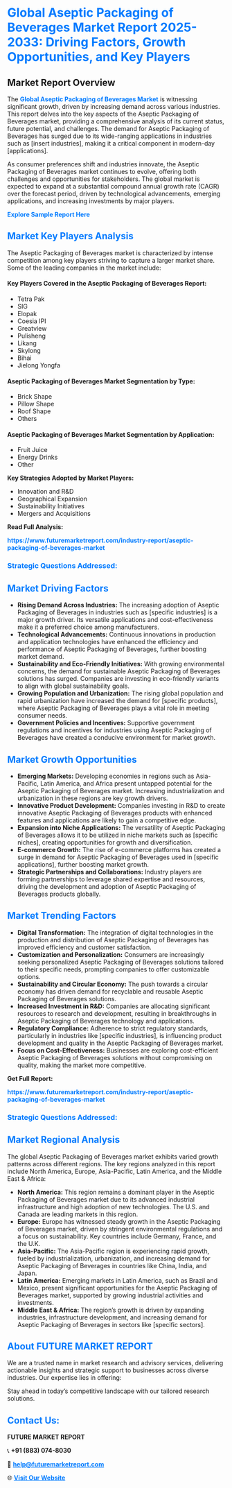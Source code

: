 <h1 style="color: #007BFF;">Global Aseptic Packaging of Beverages Market Report 2025-2033: Driving Factors, Growth Opportunities, and Key Players</h1>

<section id="overview">
<h2>Market Report Overview</h2>
<p>The <a href="https://www.futuremarketreport.com/industry-report/aseptic-packaging-of-beverages-market" style="color: #007BFF; text-decoration: none;"><strong>Global Aseptic Packaging of Beverages Market</strong></a> is witnessing significant growth, driven by increasing demand across various industries. This report delves into the key aspects of the Aseptic Packaging of Beverages market, providing a comprehensive analysis of its current status, future potential, and challenges. The demand for Aseptic Packaging of Beverages has surged due to its wide-ranging applications in industries such as [insert industries], making it a critical component in modern-day [applications].</p>
<p>As consumer preferences shift and industries innovate, the Aseptic Packaging of Beverages market continues to evolve, offering both challenges and opportunities for stakeholders. The global market is expected to expand at a substantial compound annual growth rate (CAGR) over the forecast period, driven by technological advancements, emerging applications, and increasing investments by major players.</p>
</section>

<section id="overview">
<p><a href="https://www.futuremarketreport.com/request-sample/reportId=43675" style="color: #007BFF; text-decoration: none;"><strong>Explore Sample Report Here</strong></a></p>
</section>

<section id="key-players">
<h2 style="color: #007BFF;">Market Key Players Analysis</h2>
<p>The Aseptic Packaging of Beverages market is characterized by intense competition among key players striving to capture a larger market share. Some of the leading companies in the market include:</p>
<h4>Key Players Covered in the Aseptic Packaging of Beverages Report:</h4>
<ul><li>Tetra Pak</li><li>SIG</li><li>Elopak</li><li>Coesia IPI</li><li>Greatview</li><li>Pulisheng</li><li>Likang</li><li>Skylong</li><li>Bihai</li><li>Jielong Yongfa</li></ul>
<h4>Aseptic Packaging of Beverages Market Segmentation by Type:</h4>
<ul><li>Brick Shape</li><li>Pillow Shape</li><li>Roof Shape</li><li>Others</li></ul>

<h4>Aseptic Packaging of Beverages Market Segmentation by Application:</h4>
<ul><li>Fruit Juice</li><li>Energy Drinks</li><li>Other</li></ul>
<p><strong>Key Strategies Adopted by Market Players:</strong></p>
<ul>
<li>Innovation and R&D</li>
<li>Geographical Expansion</li>
<li>Sustainability Initiatives</li>
<li>Mergers and Acquisitions</li>
</ul>
</section>

<section>
<p><strong>Read Full Analysis: </strong></p><a href="https://www.futuremarketreport.com/industry-report/aseptic-packaging-of-beverages-market" style="color: #007BFF; text-decoration: none;"><strong>https://www.futuremarketreport.com/industry-report/aseptic-packaging-of-beverages-market</strong></a>
<h3 style="color: #007BFF;">Strategic Questions Addressed:</h3>
</section>

<section id="driving-factors">
<h2 style="color: #007BFF;">Market Driving Factors</h2>
<ul>
<li><strong>Rising Demand Across Industries:</strong> The increasing adoption of Aseptic Packaging of Beverages in industries such as [specific industries] is a major growth driver. Its versatile applications and cost-effectiveness make it a preferred choice among manufacturers.</li>
<li><strong>Technological Advancements:</strong> Continuous innovations in production and application technologies have enhanced the efficiency and performance of Aseptic Packaging of Beverages, further boosting market demand.</li>
<li><strong>Sustainability and Eco-Friendly Initiatives:</strong> With growing environmental concerns, the demand for sustainable Aseptic Packaging of Beverages solutions has surged. Companies are investing in eco-friendly variants to align with global sustainability goals.</li>
<li><strong>Growing Population and Urbanization:</strong> The rising global population and rapid urbanization have increased the demand for [specific products], where Aseptic Packaging of Beverages plays a vital role in meeting consumer needs.</li>
<li><strong>Government Policies and Incentives:</strong> Supportive government regulations and incentives for industries using Aseptic Packaging of Beverages have created a conducive environment for market growth.</li>
</ul>
</section>

<section id="growth-opportunities">
<h2 style="color: #007BFF;">Market Growth Opportunities</h2>
<ul>
<li><strong>Emerging Markets:</strong> Developing economies in regions such as Asia-Pacific, Latin America, and Africa present untapped potential for the Aseptic Packaging of Beverages market. Increasing industrialization and urbanization in these regions are key growth drivers.</li>
<li><strong>Innovative Product Development:</strong> Companies investing in R&D to create innovative Aseptic Packaging of Beverages products with enhanced features and applications are likely to gain a competitive edge.</li>
<li><strong>Expansion into Niche Applications:</strong> The versatility of Aseptic Packaging of Beverages allows it to be utilized in niche markets such as [specific niches], creating opportunities for growth and diversification.</li>
<li><strong>E-commerce Growth:</strong> The rise of e-commerce platforms has created a surge in demand for Aseptic Packaging of Beverages used in [specific applications], further boosting market growth.</li>
<li><strong>Strategic Partnerships and Collaborations:</strong> Industry players are forming partnerships to leverage shared expertise and resources, driving the development and adoption of Aseptic Packaging of Beverages products globally.</li>
</ul>
</section>

<section id="trending-factors">
<h2 style="color: #007BFF;">Market Trending Factors</h2>
<ul>
<li><strong>Digital Transformation:</strong> The integration of digital technologies in the production and distribution of Aseptic Packaging of Beverages has improved efficiency and customer satisfaction.</li>
<li><strong>Customization and Personalization:</strong> Consumers are increasingly seeking personalized Aseptic Packaging of Beverages solutions tailored to their specific needs, prompting companies to offer customizable options.</li>
<li><strong>Sustainability and Circular Economy:</strong> The push towards a circular economy has driven demand for recyclable and reusable Aseptic Packaging of Beverages solutions.</li>
<li><strong>Increased Investment in R&D:</strong> Companies are allocating significant resources to research and development, resulting in breakthroughs in Aseptic Packaging of Beverages technology and applications.</li>
<li><strong>Regulatory Compliance:</strong> Adherence to strict regulatory standards, particularly in industries like [specific industries], is influencing product development and quality in the Aseptic Packaging of Beverages market.</li>
<li><strong>Focus on Cost-Effectiveness:</strong> Businesses are exploring cost-efficient Aseptic Packaging of Beverages solutions without compromising on quality, making the market more competitive.</li>
</ul>
</section>

<section>
<p><strong>Get Full Report: </strong></p><a href="https://www.futuremarketreport.com/industry-report/aseptic-packaging-of-beverages-market" style="color: #007BFF; text-decoration: none;"><strong>https://www.futuremarketreport.com/industry-report/aseptic-packaging-of-beverages-market</strong></a>
<h3 style="color: #007BFF;">Strategic Questions Addressed:</h3>
</section>


<section id="regional-analysis">
<h2 style="color: #007BFF;">Market Regional Analysis</h2>
<p>The global Aseptic Packaging of Beverages market exhibits varied growth patterns across different regions. The key regions analyzed in this report include North America, Europe, Asia-Pacific, Latin America, and the Middle East & Africa:</p>
<ul>
<li><strong>North America:</strong> This region remains a dominant player in the Aseptic Packaging of Beverages market due to its advanced industrial infrastructure and high adoption of new technologies. The U.S. and Canada are leading markets in this region.</li>
<li><strong>Europe:</strong> Europe has witnessed steady growth in the Aseptic Packaging of Beverages market, driven by stringent environmental regulations and a focus on sustainability. Key countries include Germany, France, and the U.K.</li>
<li><strong>Asia-Pacific:</strong> The Asia-Pacific region is experiencing rapid growth, fueled by industrialization, urbanization, and increasing demand for Aseptic Packaging of Beverages in countries like China, India, and Japan.</li>
<li><strong>Latin America:</strong> Emerging markets in Latin America, such as Brazil and Mexico, present significant opportunities for the Aseptic Packaging of Beverages market, supported by growing industrial activities and investments.</li>
<li><strong>Middle East & Africa:</strong> The region’s growth is driven by expanding industries, infrastructure development, and increasing demand for Aseptic Packaging of Beverages in sectors like [specific sectors].</li>
</ul>
</section>

<footer>
<h2 style="color: #007BFF;">About FUTURE MARKET REPORT</h2>
<p>We are a trusted name in market research and advisory services, delivering actionable insights and strategic support to businesses across diverse industries. Our expertise lies in offering:</p>

<p>Stay ahead in today’s competitive landscape with our tailored research solutions.</p>

<h2 style="color: #007BFF;">Contact Us:</h2>
<p><strong>FUTURE MARKET REPORT</strong></p>
<p>📞 <strong>+91 (883) 074-8030</strong></p>
<p>📧 <strong><a href="mailto:help@futuremarketreport.com" style="color: #007BFF;">help@futuremarketreport.com</a></strong></p>
<p>🌐 <strong><a href="https://www.futuremarketreport.com/" style="color: #007BFF;">Visit Our Website</a></strong></p>
</footer>